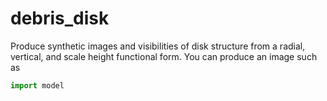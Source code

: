 # debris_disk
Produce synthetic images and visibilities of disk structure from a radial, vertical, and scale height functional form. You can produce an image such as

```python
import model
```
